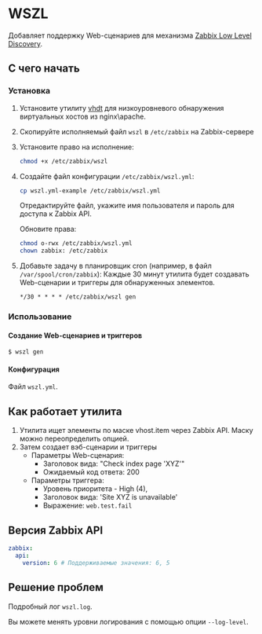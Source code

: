 # WSZL

Добавляет поддержку Web-сценариев для механизма [Zabbix Low Level Discovery](https://www.zabbix.com/documentation/current/manual/discovery/low_level_discovery).

## С чего начать

### Установка

1. Установите утилиту [vhdt](https://github.com/lebe-dev/vhost-discovery-tool) для низкоуровневого обнаружения виртуальных хостов из nginx\apache.
2. Скопируйте исполняемый файл `wszl` в `/etc/zabbix` на Zabbix-сервере
3. Установите право на исполнение:
    ```bash
    chmod +x /etc/zabbix/wszl
    ```
4. Создайте файл конфигурации `/etc/zabbix/wszl.yml`:
    ```bash
    cp wszl.yml-example /etc/zabbix/wszl.yml
    ```
    Отредактируйте файл, укажите имя пользователя и пароль для доступа к Zabbix API.
   
    Обновите права:
    ```bash
    chmod o-rwx /etc/zabbix/wszl.yml
    chown zabbix: /etc/zabbix
    ```
    
5. Добавьте задачу в планировщик cron (например, в файл `/var/spool/cron/zabbix`):
    Каждые 30 минут утилита будет создавать Web-сценарии и триггеры для обнаруженных элементов.
    ```
    */30 * * * * /etc/zabbix/wszl gen
    ```   

### Использование

#### Создание Web-сценариев и триггеров

```
$ wszl gen
```

#### Конфигурация

Файл `wszl.yml`.

## Как работает утилита

1. Утилита ищет элементы по маске vhost.item через Zabbix API. Маску можно переопределить опцией.
2. Затем создает вэб-сценарии и триггеры
    - Параметры Web-сценария:
      - Заголовок вида: "Check index page 'XYZ'"
      - Ожидаемый код ответа: 200
    - Параметры триггера: 
      - Уровень приоритета - High (4), 
      - Заголовок вида: 'Site XYZ is unavailable'
      - Выражение: `web.test.fail`

## Версия Zabbix API

```yaml
zabbix:
  api:
    version: 6 # Поддерживаемые значения: 6, 5
```

## Решение проблем

Подробный лог `wszl.log`.

Вы можете менять уровни логирования с помощью опции `--log-level`.
